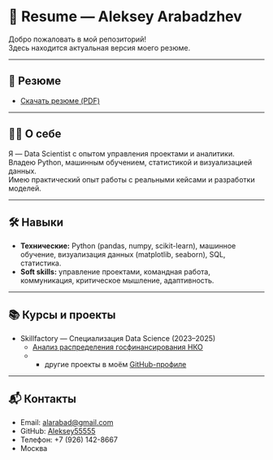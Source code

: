 # 📄 Resume — Aleksey Arabadzhev

Добро пожаловать в мой репозиторий!  
Здесь находится актуальная версия моего резюме.

---

## 📌 Резюме
- [Скачать резюме (PDF)](Resume_Aleksey_Arabadzhev.pdf)

---

## 👨‍💻 О себе
Я — Data Scientist с опытом управления проектами и аналитики.  
Владею Python, машинным обучением, статистикой и визуализацией данных.  
Имею практический опыт работы с реальными кейсами и разработки моделей.

---

## 🛠 Навыки
- **Технические:** Python (pandas, numpy, scikit-learn), машинное обучение, визуализация данных (matplotlib, seaborn), SQL, статистика.  
- **Soft skills:** управление проектами, командная работа, коммуникация, критическое мышление, адаптивность.  

---

## 📚 Курсы и проекты
- Skillfactory — Специализация Data Science (2023–2025)  
  - [Анализ распределения госфинансирования НКО](https://github.com/Aleksey55555/project_8_NKO)  
  - + другие проекты в моём [GitHub-профиле](https://github.com/Aleksey55555)

---

## 📬 Контакты
- Email: [alarabad@gmail.com](mailto:alarabad@gmail.com)  
- GitHub: [Aleksey55555](https://github.com/Aleksey55555)  
- Телефон: +7 (926) 142-8667  
- Москва

